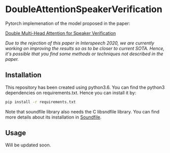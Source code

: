 # DoubleAttentionSpeakerVerification

Pytorch implemenation of the model proposed in the paper:

[Double Multi-Head Attention for Speaker Verification](https://arxiv.org/abs/2007.13199)

*Due to the rejection of this paper in Interspeech 2020, we are currently
working on improving the results so as to be closer to current SOTA.
Hence, it's possible that you find some methods or techniques not described
in the paper.*

## Installation

This repository has been created using python3.6. You can find the python3
dependencies on requirements.txt. Hence you can install it by:

```bash
pip install -r requirements.txt
```

Note that soundfile library also needs the C libsndfile library. You can find
more details about its installation in [Soundfile](https://pysoundfile.readthedocs.io/en/latest/).

## Usage

Will be updated soon.

